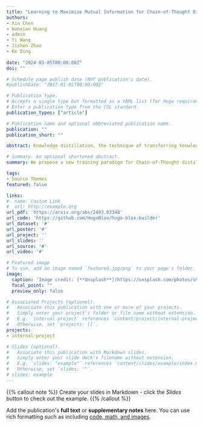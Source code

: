 ```yaml
---
title: "Learning to Maximize Mutual Information for Chain-of-Thought Distillation"
authors:
- Xin Chen
- Hanxian Huang
- admin
- Yi Wang
- Jishen Zhao
- Ke Ding
  
date: "2024-03-05T00:00:00Z"
doi: ""

# Schedule page publish date (NOT publication's date).
#publishDate: "2017-01-01T00:00:00Z"

# Publication type.
# Accepts a single type but formatted as a YAML list (for Hugo requirements).
# Enter a publication type from the CSL standard.
publication_types: ["article"]

# Publication name and optional abbreviated publication name.
publication: ""
publication_short: ""

abstract: Knowledge distillation, the technique of transferring knowledge from large, complex models to smaller ones, marks a pivotal step towards efficient AI deployment. Distilling Step-by-Step (DSS), a novel method utilizing chain-of-thought (CoT) distillation, has demonstrated promise by imbuing smaller models with the superior reasoning capabilities of their larger counterparts. In DSS, the distilled model acquires the ability to generate rationales and predict labels concurrently through a multi-task learning framework. However, DSS overlooks the intrinsic relationship between the two training tasks, leading to ineffective integration of CoT knowledge with the task of label prediction. To this end, we investigate the mutual relationship of the two tasks from Information Bottleneck perspective and formulate it as maximizing the mutual information of the representation features of the two tasks. We propose a variational approach to solve this optimization problem using a learning-based method. Our experimental results across four datasets demonstrate that our method outperforms the state-of-the-art DSS. Our findings offer insightful guidance for future research on language model distillation as well as applications involving CoT. Code and models will be released soon

# Summary. An optional shortened abstract.
summary: We propose a new training paradigm for Chain-of-Thought distillation with the perspective from information bottleneck. 

tags:
- Source Themes
featured: false

links:
#- name: Custom Link
#  url: http://example.org
url_pdf: 'https://arxiv.org/abs/2403.03348'
url_code: 'https://github.com/HugoBlox/hugo-blox-builder'
url_dataset: '#'
url_poster: '#'
url_project: ''
url_slides: ''
url_source: '#'
url_video: '#'

# Featured image
# To use, add an image named `featured.jpg/png` to your page's folder. 
image:
  caption: 'Image credit: [**Unsplash**](https://unsplash.com/photos/s9CC2SKySJM)'
  focal_point: ""
  preview_only: false

# Associated Projects (optional).
#   Associate this publication with one or more of your projects.
#   Simply enter your project's folder or file name without extension.
#   E.g. `internal-project` references `content/project/internal-project/index.md`.
#   Otherwise, set `projects: []`.
projects:
- internal-project

# Slides (optional).
#   Associate this publication with Markdown slides.
#   Simply enter your slide deck's filename without extension.
#   E.g. `slides: "example"` references `content/slides/example/index.md`.
#   Otherwise, set `slides: ""`.
# slides: example
---
```


{{% callout note %}}
Create your slides in Markdown - click the *Slides* button to check out the example.
{{% /callout %}}

Add the publication's **full text** or **supplementary notes** here. You can use rich formatting such as including [code, math, and images](https://docs.hugoblox.com/content/writing-markdown-latex/).
